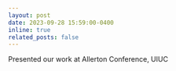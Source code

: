 ```yaml
---
layout: post
date: 2023-09-28 15:59:00-0400
inline: true
related_posts: false
---
```


Presented our work at Allerton Conference, UIUC
